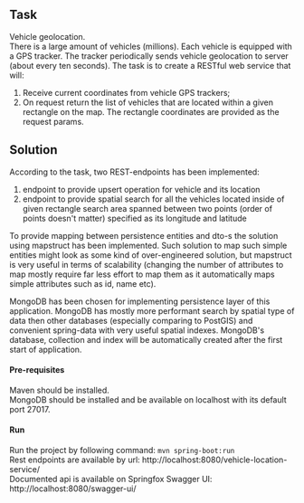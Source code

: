 ## Task

Vehicle geolocation. <br>
There is a large amount of vehicles (millions). Each vehicle is equipped with a GPS tracker. 
The tracker periodically sends vehicle geolocation to server (about every ten seconds). 
The task is to create a RESTful web service that will: 
<ol>
    <li> Receive current coordinates from vehicle GPS trackers; </li> 
    <li> On request return the list of vehicles that are located within a given rectangle on the map. 
        The rectangle coordinates are provided as the request params. </li>
</ol>

## Solution

According to the task, two REST-endpoints has been implemented:
<ol>
    <li> endpoint to provide upsert operation for vehicle and its location </li>
    <li> 
        endpoint to provide spatial search for all the vehicles located inside of given rectangle search area
        spanned between two points (order of points doesn't matter) specified as its longitude and latitude
    </li>
</ol>

To provide mapping between persistence entities and dto-s the solution using mapstruct has been implemented.
Such solution to map such simple entities might look as some kind of over-engineered solution, but
mapstruct is very useful in terms of scalability (changing the number of attributes to map mostly require
far less effort to map them as it automatically maps simple attributes such as id, name etc).

MongoDB has been chosen for implementing persistence layer of this application. MongoDB has mostly more performant 
search by spatial type of data then other databases (especially comparing to PostGIS) and convenient spring-data
with very useful spatial indexes. MongoDB's database, collection and index will be automatically created after the 
first start of application.

#### Pre-requisites
Maven should be installed.
<br>MongoDB should be installed and be available on localhost with its default port 27017.

#### Run
Run the project by following command: `mvn spring-boot:run`
<br>Rest endpoints are available by url: http://localhost:8080/vehicle-location-service/
<br>Documented api is available on Springfox Swagger UI: http://localhost:8080/swagger-ui/